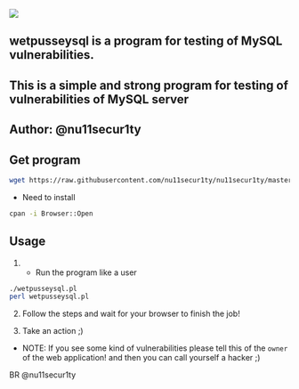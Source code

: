 ![](https://github.com/nu11secur1ty/nu11secur1ty/blob/master/wetpusseysql/logo/wetpusseymysql.jpg)
## wetpusseysql is a program for testing of MySQL vulnerabilities.
## This is a simple and strong program for testing of vulnerabilities of MySQL server
## Author: @nu11secur1ty

## Get program
```bash
wget https://raw.githubusercontent.com/nu11secur1ty/nu11secur1ty/master/wetpusseysql/wetpusseysql.pl
```
- Need to install

```bash
cpan -i Browser::Open
```
## Usage
1. - Run the program like a user
```bash
./wetpusseysql.pl
perl wetpusseysql.pl
```
2. Follow the steps and wait for your browser to finish the job!

3. Take an action ;)

- NOTE: If you see some kind of vulnerabilities please tell this of the `owner` of the web application!
  and then you can call yourself a hacker ;) 
  
BR @nu11secur1ty

